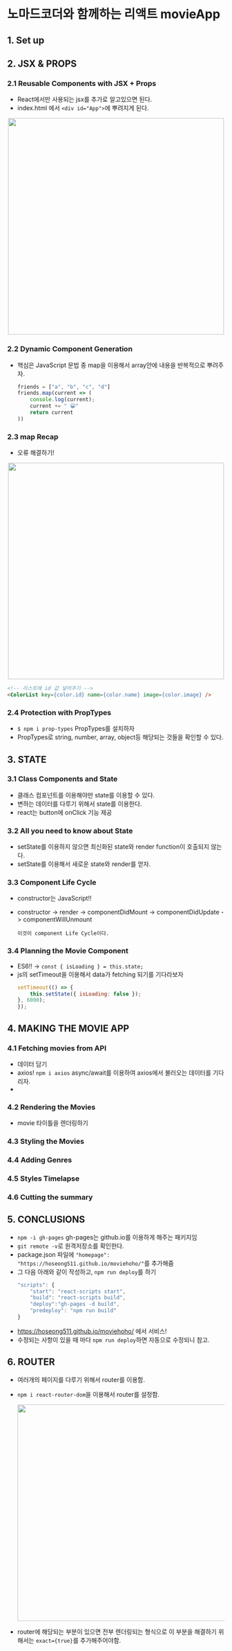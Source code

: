 # 노마드코더와 함께하는 리액트 movieApp

## 1. Set up

## 2. JSX & PROPS
### 2.1 Reusable Components with JSX + Props
- React에서만 사용되는 jsx를 추가로 알고있으면 된다. 
- index.html 에서 ```<div id="App">```에 뿌려지게 된다.
<p align="center"><img width="500" src="https://user-images.githubusercontent.com/62678380/110234770-bafa5f00-7f6f-11eb-8ab4-4e9f94af8e4f.png"> </p>

### 2.2 Dynamic Component Generation
- 핵심은 JavaScript 문법 중 map을 이용해서 array안에 내용을 반복적으로 뿌려주자.
    ```JavaScript
    friends = ["a", "b", "c", "d"]
    friends.map(current => (
        console.log(current);
        current += " 😀"
        return current
    ))
    ```
### 2.3 map Recap
- 오류 해결하기!
<p align="center"><img src="https://user-images.githubusercontent.com/62678380/110237182-b89f0180-7f7d-11eb-9018-48af1f36a142.png" width="500"></p>

```Html
<!-- 리스트에 id 값 넣어주기 -->
<ColorList key={color.id} name={color.name} image={color.image} />

``` 

### 2.4 Protection with PropTypes
- ```$ npm i prop-types``` PropTypes를 설치하자
- PropTypes로 string, number, array, object등 해당되는 것들을 확인할 수 있다.

## 3. STATE
### 3.1 Class Components and State
- 클래스 컴포넌트를 이용해야만 state를 이용할 수 있다.
- 변하는 데이터를 다루기 위해서 state를 이용한다.
- react는 button에 onClick 기능 제공

### 3.2  All you need to know about State
- setState를 이용하지 않으면 최신화된 state와 render function이 호출되지 않는다.
- setState를 이용해서 새로운 state와 render를 얻자.

### 3.3 Component Life Cycle
- constructor는 JavaScript!!
- constructor -> render -> componentDidMount -> componentDidUpdate -> componentWillUnmount

    ```이것이 component Life Cycle이다.```

### 3.4 Planning the Movie Component
- ES6!! -> ```const { isLoading } = this.state;``` 
- js의 setTimeout을 이용해서 data가 fetching 되기를 기다라보자
    ```JavaScript
    setTimeout(() => {
        this.setState({ isLoading: false });
    }, 6000);
    });
    ```

## 4. MAKING THE MOVIE APP
### 4.1 Fetching movies from API
- 데이터 담기
- axios! ```npm i axios``` async/await를 이용하여 axios에서 불러오는 데이터를 기다리자.
- 

### 4.2 Rendering the Movies
- movie 타이틀을 렌더링하기

### 4.3 Styling the Movies

### 4.4 Adding Genres

### 4.5 Styles Timelapse

### 4.6 Cutting the summary

## 5. CONCLUSIONS
- ```npm -i gh-pages``` gh-pages는 github.io를 이용하게 해주는 패키지임
- ```git remote -v```로 원격저장소를 확인한다.
- package.json 파일에 ```"homepage": "https://hoseong511.github.io/moviehoho/"```를 추가해줌
- 그 다음 아래와 같이 작성하고, ```npm run deploy```를 하기
    ```JavaScript
    "scripts": {
        "start": "react-scripts start",
        "build": "react-scripts build",
        "deploy":"gh-pages -d build",
        "predeploy": "npm run build"
    }
    ```
- https://hoseong511.github.io/moviehoho/ 에서 서비스!
- 수정되는 사항이 있을 때 마다 ```npm run deploy```하면 자동으로 수정되니 참고.

## 6. ROUTER
- 여러개의 페이지를 다루기 위해서 router를 이용함.
- ```npm i react-router-dom```을 이용해서 router를 설정함.
    <p align="center"><img src="https://user-images.githubusercontent.com/62678380/110758383-cf9c6700-828f-11eb-8a0d-9a30d9033b3e.png" width="500"></p>

- router에 해당되는 부분이 있으면 전부 렌더링되는 형식으로 이 부분을 해결하기 위해서는 ```exact={true}```를 추가해주어야함.
 